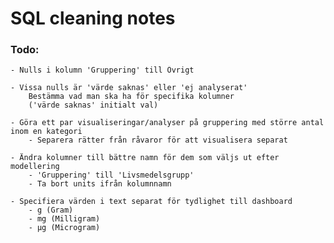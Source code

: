 # SQL cleaning notes

### Todo:
    - Nulls i kolumn 'Gruppering' till Övrigt

    - Vissa nulls är 'värde saknas' eller 'ej analyserat' 
        Bestämma vad man ska ha för specifika kolumner
        ('värde saknas' initialt val)

    - Göra ett par visualiseringar/analyser på gruppering med större antal inom en kategori
        - Separera rätter från råvaror för att visualisera separat
        
    - Ändra kolumner till bättre namn för dem som väljs ut efter modellering
        - 'Gruppering' till 'Livsmedelsgrupp'
        - Ta bort units ifrån kolumnnamn

    - Specifiera värden i text separat för tydlighet till dashboard
        - g (Gram)
        - mg (Milligram)
        - µg (Microgram)

    